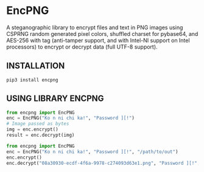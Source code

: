 # EncPNG

A steganographic library to encrypt files and text in PNG images using CSPRNG random generated pixel colors, shuffled charset for pybase64, and AES-256 with tag (anti-tamper support, and with Intel-NI support on Intel processors) to encrypt or decrypt data (full UTF-8 support).

## INSTALLATION
```
pip3 install encpng
```

## USING LIBRARY ENCPNG

```python
from encpng import EncPNG
enc = EncPNG("Ko n ni chi ka!", "Password ][!")
# Image passed as bytes
img = enc.encrypt()
result = enc.decrypt(img)
```

```python
from encpng import EncPNG
enc = EncPNG("Ko n ni chi ka!", "Password ][!", "/path/to/out")
enc.encrypt()
enc.decrypt("08a30930-ecdf-4f6a-9978-c274093d63e1.png", "Password ][!", "/path/to/file")
```
